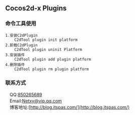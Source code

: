 Cocos2d-x Plugins
-----------------------
### 命令工具使用
    1.安装C2dPlugin
        C2dTool plugin init platform
    2.卸载C2dPlugin
        C2dTool plugin uninit Platform
    3.安装插件
        C2dTool plugin add plugin platform
    4.删除插件
        C2dTool plugin rm plugin platform

### 联系方式
　QQ:[850265689](http://wpa.qq.com/msgrd?v=3&uin=850265689&site=qq&menu=yes) <br/>
　Email:[Netxy@vip.qq.com](moto:Netxy@vip.qq.com) <br/>
　博客地址:[http://blog.itspas.com/](http://blog.itspas.com/) <br/>